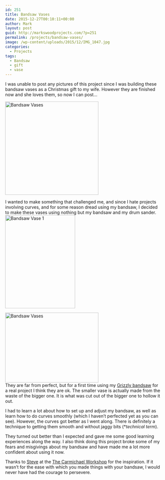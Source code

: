 ```yaml
---
id: 251
title: Bandsaw Vases
date: 2015-12-27T00:10:11+00:00
author: Mark
layout: post
guid: http://markswoodprojects.com/?p=251
permalink: /projects/bandsaw-vases/
image: /wp-content/uploads/2015/12/IMG_1047.jpg
categories:
  - Projects
tags:
  - Bandsaw
  - gift
  - vase
---
```

I was unable to post any pictures of this project since I was building these bandsaw vases as a Christmas gift to my wife. However they are finished now and she loves them, so now I can post&#8230;

<!--more-->

[<img class="size-medium wp-image-259 alignright" src="http://markswoodprojects.com/wp-content/uploads/2015/12/IMG_1049-300x300.jpg" alt="Bandsaw Vases" width="300" height="300" srcset="https://markswoodprojects.com/wp-content/uploads/2015/12/IMG_1049-300x300.jpg 300w, https://markswoodprojects.com/wp-content/uploads/2015/12/IMG_1049-150x150.jpg 150w, https://markswoodprojects.com/wp-content/uploads/2015/12/IMG_1049-1024x1024.jpg 1024w, https://markswoodprojects.com/wp-content/uploads/2015/12/IMG_1049.jpg 1200w" sizes="(max-width: 300px) 100vw, 300px" />](http://markswoodprojects.com/wp-content/uploads/2015/12/IMG_1049.jpg)

I wanted to make something that challenged me, and since I hate projects involving curves, and for some reason dread using my bandsaw, I decided to make these vases using nothing but my bandsaw and my drum sander.  
[<img class="size-medium wp-image-258 alignleft" src="http://markswoodprojects.com/wp-content/uploads/2015/12/IMG_1048-225x300.jpg" alt="Bandsaw Vase 1" width="225" height="300" srcset="https://markswoodprojects.com/wp-content/uploads/2015/12/IMG_1048-225x300.jpg 225w, https://markswoodprojects.com/wp-content/uploads/2015/12/IMG_1048-768x1024.jpg 768w, https://markswoodprojects.com/wp-content/uploads/2015/12/IMG_1048.jpg 900w" sizes="(max-width: 225px) 100vw, 225px" />](http://markswoodprojects.com/wp-content/uploads/2015/12/IMG_1048.jpg)

[<img class="size-medium wp-image-257 alignright" src="http://markswoodprojects.com/wp-content/uploads/2015/12/IMG_1047-300x225.jpg" alt="Bandsaw Vases" width="300" height="225" srcset="https://markswoodprojects.com/wp-content/uploads/2015/12/IMG_1047-300x225.jpg 300w, https://markswoodprojects.com/wp-content/uploads/2015/12/IMG_1047-1024x768.jpg 1024w, https://markswoodprojects.com/wp-content/uploads/2015/12/IMG_1047.jpg 1200w" sizes="(max-width: 300px) 100vw, 300px" />](http://markswoodprojects.com/wp-content/uploads/2015/12/IMG_1047.jpg)  
They are far from perfect, but for a first time using my <a href="http://markswoodprojects.com/tools/grizzly-g0555-ultimate-bandsaw/" target="_blank">Grizzly bandsaw</a> for a real project I think they are ok. The smaller vase is actually made from the waste of the bigger one. It is what was cut out of the bigger one to hollow it out.

I had to learn a lot about how to set up and adjust my bandsaw, as well as learn how to do curves smoothly (which I haven&#8217;t perfected yet as you can see). However, the curves got better as I went along. There is definitely a technique to getting them smooth and without jaggy bits (*_technical term_).

They turned out better than I expected and gave me some good learning experiences along the way. I also think doing this project broke some of my fears and misgivings about my bandsaw and have made me a lot more confident about using it now.

Thanks to <a href="https://www.facebook.com/TheCarmichaelWorkshop/" target="_blank">Steve</a> at the <a href="http://www.thecarmichaelworkshop.com" target="_blank">The Carmichael Workshop</a> for the inspiration. If it wasn&#8217;t for the ease with which you made things with your bandsaw, I would never have had the courage to persevere.